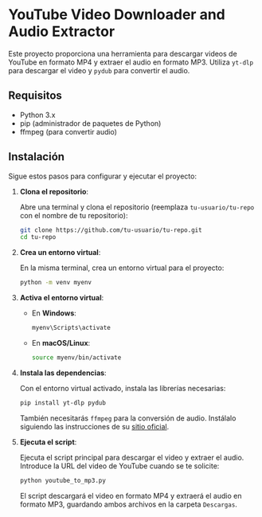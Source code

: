 # YouTube Video Downloader and Audio Extractor

Este proyecto proporciona una herramienta para descargar videos de YouTube en formato MP4 y extraer el audio en formato MP3. Utiliza `yt-dlp` para descargar el video y `pydub` para convertir el audio.

## Requisitos

- Python 3.x
- pip (administrador de paquetes de Python)
- ffmpeg (para convertir audio)

## Instalación

Sigue estos pasos para configurar y ejecutar el proyecto:

1. **Clona el repositorio**:

    Abre una terminal y clona el repositorio (reemplaza `tu-usuario/tu-repo` con el nombre de tu repositorio):

    ```bash
    git clone https://github.com/tu-usuario/tu-repo.git
    cd tu-repo
    ```

2. **Crea un entorno virtual**:

    En la misma terminal, crea un entorno virtual para el proyecto:

    ```bash
    python -m venv myenv
    ```

3. **Activa el entorno virtual**:

    - En **Windows**:

        ```bash
        myenv\Scripts\activate
        ```

    - En **macOS/Linux**:

        ```bash
        source myenv/bin/activate
        ```

4. **Instala las dependencias**:

    Con el entorno virtual activado, instala las librerías necesarias:

    ```bash
    pip install yt-dlp pydub
    ```

    También necesitarás `ffmpeg` para la conversión de audio. Instálalo siguiendo las instrucciones de su [sitio oficial](https://ffmpeg.org/download.html).

5. **Ejecuta el script**:

    Ejecuta el script principal para descargar el video y extraer el audio. Introduce la URL del video de YouTube cuando se te solicite:

    ```bash
    python youtube_to_mp3.py
    ```

    El script descargará el video en formato MP4 y extraerá el audio en formato MP3, guardando ambos archivos en la carpeta `Descargas`.

